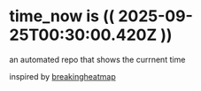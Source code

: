 # time_now is (( 2025-09-25T00:30:00.420Z ))

an automated repo that shows the currnent time

inspired by [breakingheatmap](https://github.com/breakingheatmap/breakingheatmap)